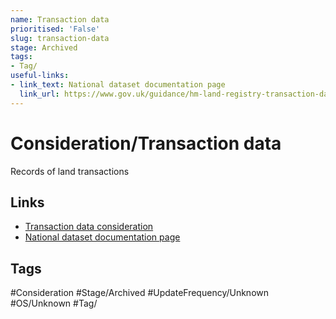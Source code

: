 ```yaml
---
name: Transaction data
prioritised: 'False'
slug: transaction-data
stage: Archived
tags:
- Tag/
useful-links:
- link_text: National dataset documentation page
  link_url: https://www.gov.uk/guidance/hm-land-registry-transaction-data
---
```


# Consideration/Transaction data

Records of land transactions

## Links

* [Transaction data consideration](https://design.planning.data.gov.uk/planning-consideration/transaction-data)
* [National dataset documentation page](https://www.gov.uk/guidance/hm-land-registry-transaction-data)

## Tags

#Consideration #Stage/Archived #UpdateFrequency/Unknown #OS/Unknown #Tag/